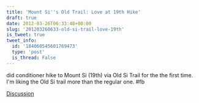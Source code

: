 ```yaml
---
title: 'Mount Si''s Old Trail: Love at 19th Hike'
draft: true
date: 2012-03-26T06:33:48+00:00
slug: '201203260633-old-si-trail-love-19th'
is_tweet: true
tweet_info:
  id: '184060545601769473'
  type: 'post'
  is_thread: False
---
```




did conditioner hike to Mount Si (19th) via Old Si Trail for the the first time. I'm liking the Old Si trail more than the regular one. #fb

[Discussion](https://x.com/sytelus/status/184060545601769473)
